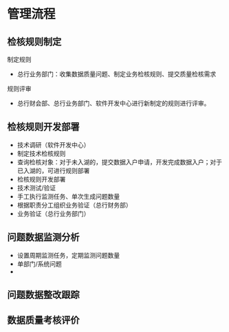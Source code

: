 # 管理流程

## 检核规则制定

制定规则

- 总行业务部门：收集数据质量问题、制定业务检核规则、提交质量检核需求 

规则评审

- 总行财会部、总行业务部门、软件开发中心进行新制定的规则进行评审。

## 检核规则开发部署

- 技术调研（软件开发中心）
- 制定技术检核规则
- 查询检核对象：对于未入湖的，提交数据入户申请，开发完成数据入户；对于已入湖的，可进行规则部署
- 检核规则开发部署
- 技术测试/验证
- 手工执行监测任务、单次生成问题数量
- 根据职责分工组织业务验证（总行财务部）
- 业务验证（总行业务部门）

## 问题数据监测分析

- 设置周期监测任务，定期监测问题数量
- 单部门/系统问题
- 

## 问题数据整改跟踪

## 数据质量考核评价